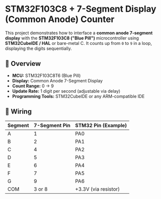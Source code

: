 # STM32F103C8 + 7-Segment Display (Common Anode) Counter

This project demonstrates how to interface a **common anode 7-segment display** with the **STM32F103C8 ("Blue Pill")** microcontroller using **STM32CubeIDE / HAL** or bare-metal C. It counts up from `0` to `9` in a loop, displaying the digits sequentially.

## 🧠 Overview

- **MCU:** STM32F103C8T6 (Blue Pill)
- **Display:** Common Anode 7-Segment Display
- **Count Range:** 0 → 9
- **Update Rate:** 1 digit per second (adjustable via delay)
- **Programming Tools:** STM32CubeIDE or any ARM-compatible IDE

## 🔌 Wiring

| Segment | 7-Segment Pin | STM32 Pin (Example) |
|---------|----------------|---------------------|
| A       | 1              | PA0                 |
| B       | 2              | PA1                 |
| C       | 4              | PA2                 |
| D       | 5              | PA3                 |
| E       | 6              | PA4                 |
| F       | 7              | PA5                 |
| G       | 9              | PA6                 |
| COM     | 3 or 8         | +3.3V (via resistor)|



